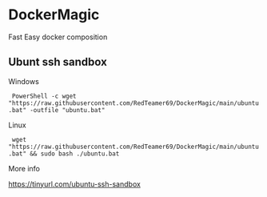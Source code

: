 # DockerMagic
Fast Easy docker composition

## Ubunt ssh sandbox

Windows

`` 
PowerShell -c wget "https://raw.githubusercontent.com/RedTeamer69/DockerMagic/main/ubuntu.bat" -outfile "ubuntu.bat"
``

Linux

`` 
wget "https://raw.githubusercontent.com/RedTeamer69/DockerMagic/main/ubuntu.bat" && sudo bash ./ubuntu.bat
``


More info

https://tinyurl.com/ubuntu-ssh-sandbox
